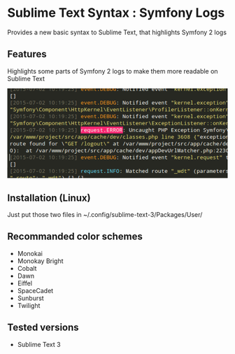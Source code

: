 # Sublime Text Syntax : Symfony Logs
Provides a new basic syntax to Sublime Text, that highlights Symfony 2 logs

## Features
Highlights some parts of Symfony 2 logs to make them more readable on Sublime Text

![Screenshot](img/screen.png)

## Installation (Linux)
Just put those two files in ~/.config/sublime-text-3/Packages/User/ 

## Recommanded color schemes
- Monokai
- Monokay Bright
- Cobalt
- Dawn
- Eiffel
- SpaceCadet
- Sunburst
- Twilight

## Tested versions
- Sublime Text 3

